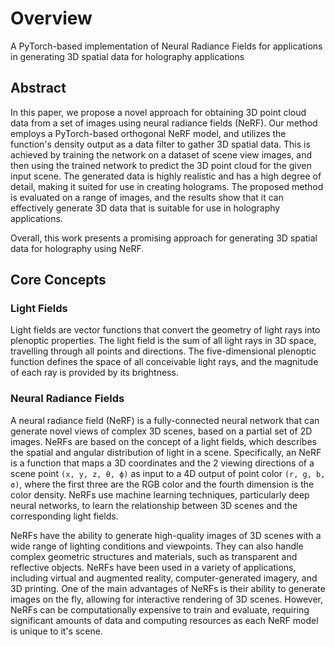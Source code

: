 # Overview

A PyTorch-based implementation of Neural Radiance Fields for applications in generating 3D spatial
data for holography applications

## Abstract

In this paper, we propose a novel approach for obtaining 3D point cloud data from a set of images using
neural radiance fields (NeRF). Our method employs a PyTorch-based orthogonal NeRF model, and utilizes
the function's density output as a data filter to gather 3D spatial data. This is achieved by training
the network on a dataset of scene view images, and then using the trained network to predict the 3D point
cloud for the given input scene. The generated data is highly realistic and has a high degree of detail,
making it suited for use in creating holograms. The proposed method is evaluated on a range of images,
and the results show that it can effectively generate 3D data that is suitable for use in holography
applications.

Overall, this work presents a promising approach for generating 3D spatial data for holography using NeRF.

## Core Concepts

### Light Fields

Light fields are vector functions that convert the geometry of light rays into plenoptic properties.
The light field is the sum of all light rays in 3D space, travelling through all points and directions.
The five-dimensional plenoptic function defines the space of all conceivable light rays, and the
magnitude of each ray is provided by its brightness.

### Neural Radiance Fields

A neural radiance field (NeRF) is a fully-connected neural network that can generate novel views of
complex 3D scenes, based on a partial set of 2D images. NeRFs are based on the concept of a light fields,
which describes the spatial and angular distribution of light in a scene. Specifically, an NeRF is a function
that maps a 3D coordinates and the 2 viewing directions of a scene point `(x, y, z, θ, ϕ)` as input to a 4D
output of point color `(r, g, b, σ)`, where the first three are the RGB color and the fourth dimension is
the color density. NeRFs use machine learning techniques, particularly deep neural networks, to learn the
relationship between 3D scenes and the corresponding light fields.

NeRFs have the ability to generate high-quality images of 3D scenes with a wide range of lighting
conditions and viewpoints. They can also handle complex geometric structures and materials, such as
transparent and reflective objects. NeRFs have been used in a variety of applications, including virtual
and augmented reality, computer-generated imagery, and 3D printing. One of the main advantages of NeRFs
is their ability to generate images on the fly, allowing for interactive rendering of 3D scenes. However,
NeRFs can be computationally expensive to train and evaluate, requiring significant amounts of data and
computing resources as each NeRF model is unique to it's scene.

